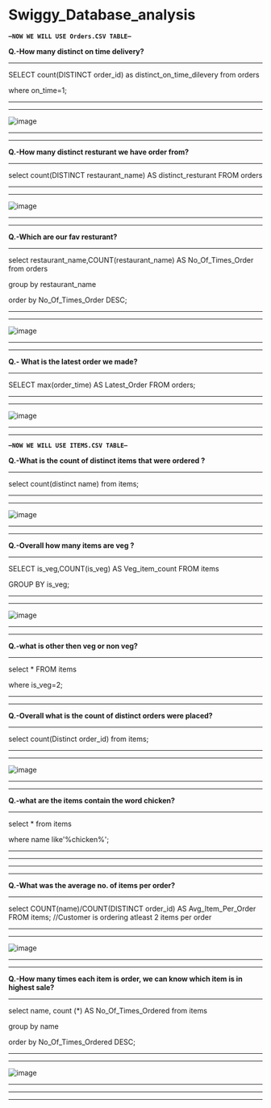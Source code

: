 # Swiggy_Database_analysis

**`—NOW WE WILL USE Orders.CSV TABLE—`**

**Q.-How many distinct on time delivery?**

---

SELECT count(DISTINCT order_id) as distinct_on_time_dilevery  from orders


where on_time=1;

---
---
![image](https://github.com/ds-ecode/Swiggy_Database_analysis/assets/158248079/fc13ff36-9687-4ed2-889e-39d4c71e1f39)    

---
---

**Q.-How many distinct resturant we have order from?**

---

select count(DISTINCT restaurant_name) AS distinct_resturant FROM orders

---
---
![image](https://github.com/ds-ecode/Swiggy_Database_analysis/assets/158248079/36478f14-ee5a-4ffd-86e4-5cda81e16882)

---
---

**Q.-Which are our fav resturant?**

---

select restaurant_name,COUNT(restaurant_name) AS No_Of_Times_Order from orders

group by restaurant_name

order by No_Of_Times_Order DESC;

---
---
![image](https://github.com/ds-ecode/Swiggy_Database_analysis/assets/158248079/125a83ac-4405-4bed-8f5f-4a5478ecaa02)

---
---

**Q.- What is the latest order we made?**

---

SELECT max(order_time) AS Latest_Order FROM orders;

---
---
![image](https://github.com/ds-ecode/Swiggy_Database_analysis/assets/158248079/25a04132-ecb8-4518-bcb7-fd4a1c6942d8)

---
---

**`—NOW WE WILL USE ITEMS.CSV TABLE—`**



**Q.-What is the count of distinct items that were ordered ?**

---

select count(distinct name) from items;

---
---
![image](https://github.com/ds-ecode/Swiggy_Database_analysis/assets/158248079/dbc01504-23dd-4f15-8ee9-f29f8af43ab2)

---
---

**Q.-Overall how many items are veg ?**

---

SELECT is_veg,COUNT(is_veg) AS Veg_item_count FROM items

GROUP BY is_veg;

---
---
![image](https://github.com/ds-ecode/Swiggy_Database_analysis/assets/158248079/c493d33f-2a03-43a8-8ab0-a4e0e628ec29)

---
---

**Q.-what is other then veg or non veg?**

---

select * FROM items

where is_veg=2;

---
---

**Q.-Overall what is the count of distinct orders were placed?**

---

select count(Distinct order_id) from items;

---
---
![image](https://github.com/ds-ecode/Swiggy_Database_analysis/assets/158248079/a7efcaab-bd8b-4b52-829f-8295a9693131)

---
---

**Q.-what are the items contain the word chicken?**

---

select * from items

where name like'%chicken%';

---
---

---
---

**Q.-What was the average no. of items per order?**

---

select COUNT(name)/COUNT(DISTINCT order_id) AS Avg_Item_Per_Order FROM items; 
//Customer is ordering atleast 2 items per order

---
---
![image](https://github.com/ds-ecode/Swiggy_Database_analysis/assets/158248079/5cd5afba-5d69-4fa4-adee-8bcbde62960a)

---
---

**Q.-How many times each item is order, we can know which item is in highest sale?**

---

select name, count (*) AS No_Of_Times_Ordered from items

group by name

order by No_Of_Times_Ordered DESC;

---
---
![image](https://github.com/ds-ecode/Swiggy_Database_analysis/assets/158248079/8375fe8d-6f31-4488-a707-d4435a237614)

---
---
---

